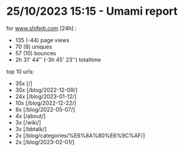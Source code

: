 # 25/10/2023 15:15 - Umami report
for www.shifeiti.com [24h] :

 - 135 (-44) page views
 - 70 (8) uniques
 - 57 (10) bounces
 - 2h 31' 44'' (-3h 45' 23'') totaltime


top 10 urls:
 - 35x [/]
 - 30x [/blog/2022-12-09/]
 - 24x [/blog/2023-01-12/]
 - 10x [/blog/2022-12-22/]
 - 8x [/blog/2022-05-07/]
 - 4x [/about/]
 - 3x [/wiki/]
 - 3x [/bbtalk/]
 - 2x [/blog/categories/%E6%8A%80%E6%9C%AF/]
 - 2x [/blog/2023-02-01/]



